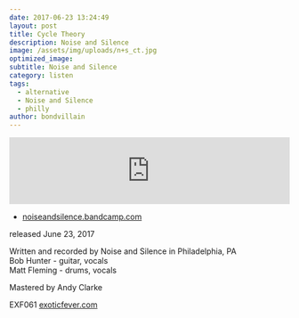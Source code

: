 ```yaml
---
date: 2017-06-23 13:24:49
layout: post
title: Cycle Theory
description: Noise and Silence
image: /assets/img/uploads/n+s_ct.jpg
optimized_image:
subtitle: Noise and Silence
category: listen
tags:
  - alternative
  - Noise and Silence
  - philly
author: bondvillain
---
```

<iframe style="border: 0; width: 100%; height: 120px;" src="https://bandcamp.com/EmbeddedPlayer/album=2595370845/size=large/bgcol=333333/linkcol=4ec5ec/tracklist=false/artwork=small/track=845832088/transparent=true/" seamless><a href="https://noiseandsilence.bandcamp.com/album/cycle-theory">Cycle Theory by Noise and Silence</a></iframe>

- [noiseandsilence.bandcamp.com](https://noiseandsilence.bandcamp.com/album/cycle-theory)

released June 23, 2017

Written and recorded by Noise and Silence in Philadelphia, PA<br>
Bob Hunter - guitar, vocals<br>
Matt Fleming - drums, vocals<br>

Mastered by Andy Clarke

EXF061
[exoticfever.com](https://www.exoticfever.com/)
